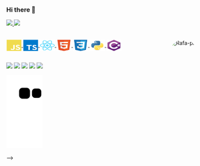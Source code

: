 ### Hi there 👋

<!--
**cleck99/cleck99** is a ✨ _special_ ✨ repository because its `README.md` (this file) appears on your GitHub profile.

Here are some ideas to get you started:

- 🔭 I’m currently working on ...
- 🌱 I’m currently learning ...
- 👯 I’m looking to collaborate on ...
- 🤔 I’m looking for help with ...
- 💬 Ask me about ...
- 📫 How to reach me: ...
- 😄 Pronouns: ...
- ⚡ Fun fact: ...
-->
 <a href="https://github.com/cleck99">
  <img height="180em" src="https://github-readme-stats.vercel.app/api?username=cleck99&show_icons=true&theme=dark&include_all_commits=true&count_private=true"/>
  <img height="180em" src="https://github-readme-stats.vercel.app/api/top-langs/?username=cleck99&layout=compact&langs_count=7&theme=dark"/>
</div>
<div style="display: inline_block"><br><div style="display: inline_block"><br>
  <img align="center" alt="Rafa-Js" height="30" width="40" src="https://raw.githubusercontent.com/devicons/devicon/master/icons/javascript/javascript-plain.svg">
  <img align="center" alt="Rafa-Ts" height="30" width="40" src="https://raw.githubusercontent.com/devicons/devicon/master/icons/typescript/typescript-plain.svg">
  <img align="center" alt="Rafa-React" height="30" width="40" src="https://raw.githubusercontent.com/devicons/devicon/master/icons/react/react-original.svg">
  <img align="center" alt="Rafa-HTML" height="30" width="40" src="https://raw.githubusercontent.com/devicons/devicon/master/icons/html5/html5-original.svg">
  <img align="center" alt="Rafa-CSS" height="30" width="40" src="https://raw.githubusercontent.com/devicons/devicon/master/icons/css3/css3-original.svg">
  <img align="center" alt="Rafa-Python" height="30" width="40" src="https://raw.githubusercontent.com/devicons/devicon/master/icons/python/python-original.svg">
  <img align="center" alt="Rafa-Csharp" height="30" width="40" src="https://raw.githubusercontent.com/devicons/devicon/master/icons/csharp/csharp-original.svg">
  <img align="right" alt="Rafa-pic" height="150" style="border-radius:50px;" src="https://lh3.googleusercontent.com/F7exLFh2-bVhzJThbNsN-3RIHAg5PPSodoZryzNgki5GK-mQ0xs6vOlHUlllNe2SnDXHqzcglsVMWAeCAdjYr2jsWGtmCD6OmDPBRU9XXg-aFWizFgfcNn_3Mv2JU11u03z5mrmksqN85wAa5FAd1IBrA6-8Yrf1Bs12Grtc4N4HGxVwIMK8SFnAE5NypJSzPznQJ2xDDp7z9JIf_S2SjQILU2kcrWhlr8mt_Cfk7KqqixsfnhWHFaX8jBrtULcFkw3akoEGI2VAHJvwgJdUvPA6eqm4NYJeJvwS0Ej6RZgh4yhznMqsj5tbSKq7ycOdxqzSyxwmYdpyHg_mJa6tX_LwZgnWi4LGm3tw4cEtBpnU_j2-93FlylLLn8yOKAYNcNu4la9-FYjt5RWW59qRH-M2VKVnNyKwzM4KTJA9CG3v6NKevAivxRiYn1Q8c11a45Yhz9V7xCj_xiKexHJ8udUiJ_65zktjcFYteAoLctKYVJqpUvti1Zmp0OifnSMw_nG2yU7VYndSw7aHzHtOzBva-rRr4-Vx9i6m17-dnO8k9x6u0ET2AcXGszoVe67s7AusdJmd7JSLy7AFCFIFkt-A_JRflE-m69GKWYXN6VMRVKewPCWuwOjUk6gaBkk-OgwT2-MzzkBklomwywO8WrfZzqGYtnIpDACny0WR--zdW8D_GMHONUKvNegQGZrE6cTH0MRB6qg3KrPaFJfgLoIyM7m8bGgROrrP__BZXJsDMyhF9ZwiE1IxP6Be=w603-h526-no?authuser=0">
</div>
  
  ##
 
<div> 
  <a href="https://www.youtube.com/channel/UCar7rFLDisuHDYh-AXk5y4g"_blank"><img src="https://img.shields.io/badge/YouTube-FF0000?style=for-the-badge&logo=youtube&logoColor=white" target="_blank"></a>
  <a href="https://www.instagram.com/cleck99/"><img src="https://img.shields.io/badge/-Instagram-%23E4405F?style=for-the-badge&logo=instagram&logoColor=white" target="_blank"></a>
 <a href="https://www.instagram.com/p/CVEFC8XvTVF/?utm_source=ig_web_copy_link" target="_blank"><img src="https://img.shields.io/badge/Discord-7289DA?style=for-the-badge&logo=discord&logoColor=white" target="_blank"></a> 
  <a href = "francleitonv97@gmail.com"><img src="https://img.shields.io/badge/-Gmail-%23333?style=for-the-badge&logo=gmail&logoColor=white" target="_blank"></a>
  <a href="https://www.linkedin.com/in/francleiton-vieira-costa-135468224/?midToken=AQFuT2MsFUICgA&midSig=2sJElR7EDPnW41&trk=eml-email_job_alert_digest_01-header-48-profile&trkEmail=eml-email_job_alert_digest_01-header-48-profile-null-fmgat5%7Ekxy6wmh4%7Ekp-null-neptune%2Fprofile%7Evanity%2Eview" target="_blank"><img src="https://img.shields.io/badge/-LinkedIn-%230077B5?style=for-the-badge&logo=linkedin&logoColor=white" target="_blank"></a> 

 
  ![Snake animation](https://github.com/rafaballerini/rafaballerini/blob/output/github-contribution-grid-snake.svg)
 
</div>

-->
